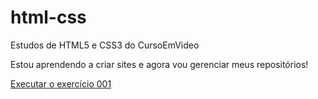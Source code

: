 # html-css
 Estudos de HTML5 e CSS3 do CursoEmVideo

Estou aprendendo a criar sites e agora vou gerenciar meus repositórios!

<a href="https://josegeidson.github.io/html-css/exerc%C3%ADcios/ex001/index.html">Executar o exercício 001</a>